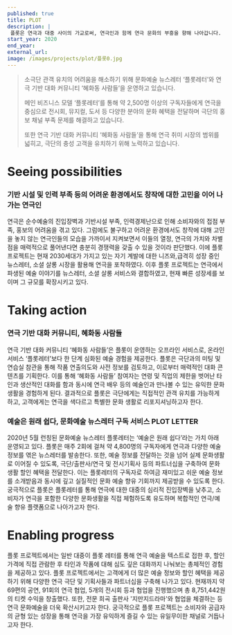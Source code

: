 ```yaml
---
published: true
title: PLOT
description: |
 플롯은 연극과 대중 사이의 가교로써, 연극인과 함께 연극 문화의 부흥을 향해 나아갑니다.
start_year: 2020
end_year: 
external_url:
image: /images/projects/plot/플롯0.jpg
---
```


>소극단 관객 유치의 어려움을 해소하기 위해 문화예술 뉴스레터 ‘플롯레터’와 연극 기반 대화 커뮤니티 ‘혜화동 사람들’을 운영하고 있습니다.
>
>메인 비즈니스 모델 ‘플롯레터’를 통해 약 2,500명 이상의 구독자들에게 연극을 중심으로 전시회, 뮤지컬, 도서 등 다양한 분야의 문화 혜택을 전달하며 극단의 홍보 채널 부족 문제를 해결하고 있습니다. 
>
>또한 연극 기반 대화 커뮤니티 ‘혜화동 사람들’을 통해 연극 취미 시장의 범위를 넓히고, 극단의 충성 고객을 유치하기 위해 노력하고 있습니다.

# Seeing possibilities

### 기반 시설 및 인력 부족 등의 어려운 환경에서도 창작에 대한 고민을 이어 나가는 연극인

연극은 순수예술의 진입장벽과 기반시설 부족, 인력경제난으로 인해 소비자와의 접점 부족, 홍보의 어려움을 겪고 있다. 그럼에도 불구하고 어려운 환경에서도 창작에 대해 고민을 놓지 않는 연극인들의 모습을 가까이서 지켜보면서 이들의 열정, 연극의 가치와 차별점을 매력적으로 풀어낸다면 충분히 경쟁력을 갖출 수 있을 것이라 판단했다.
이에 플롯 프로젝트는 현재 2030세대가 가지고 있는 자기 계발에 대한 니즈와,급격히 성장 중인 뉴스레터, 소셜 살롱 시장을 활용해 연극을 포착하였다. 이후 플롯 프로젝트는 연극에서 파생된 예술 이야기를 뉴스레터, 소셜 살롱 서비스와 결합하였고, 현재 빠른 성장세를 보이며 그 규모를 확장시키고 있다.

# Taking action

### 연극 기반 대화 커뮤니티, 혜화동 사람들

연극 기반 대화 커뮤니티 ‘혜화동 사람들’은 플롯이 운영하는 오프라인 서비스로, 온라인 서비스 ‘플롯레터’보다 한 단계 심화된 예술 경험을 제공한다. 플롯은 극단과의 미팅 및 연습실 참관을 통해 작품 연출의도와 사전 정보를 검토하고, 이로부터 매력적인 대화 콘텐츠를 기획한다. 이를 통해 ‘혜화동 사람들’ 참여자는 연령 및 직업의 제한을 벗어난 타인과 생산적인 대화를 함과 동시에 연극 배우 등의 예술인과 만나볼 수 있는 유익한 문화 생활을 경험하게 된다. 결과적으로 플롯은 극단에게는 직접적인 관객 유치를 가능하게 하고, 고객에게는 연극을 색다르고 특별한 문화 생활로 리포지셔닝하고자 한다. 

### 예술은 원래 쉽다, 문화예술 뉴스레터 구독 서비스 PLOT LETTER

2020년 5월 런칭된 문화예술 뉴스레터 플롯레터는 ‘예술은 원래 쉽다’라는 가치 아래 운영되고 있다. 플롯은 매주 2회에 걸쳐 약 4,800명의 구독자에게 연극과 다양한 예술 정보를 엮은 뉴스레터를 발송한다. 또한, 예술 정보를 전달하는 것을 넘어 실제 문화생활로 이어질 수 있도록, 극단/출판사/연극 및 전시기획사 등의 파트너십을 구축하여 문화생활 할인 혜택을 전달한다. 이는 플롯레터의 구독자로 하여금 재미있고 쉬운 예술 정보를 소개받음과 동시에 깊고 실질적인 문화 예술 향유 기회까지 제공받을 수 있도록 한다. 궁극적으로 플롯은 플롯레터를 통해 연극에 대한 대중의 심리적 진입장벽을 낮추고, 소비자가 연극을 포함한 다양한 문화생활을 직접 체험하도록 유도하며 복합적인 연극/예술 향유 플랫폼으로 나아가고자 한다.

# Enabling progress

플롯 프로젝트에서는 일반 대중이 플롯 레터를 통해 연극 예술을 텍스트로 접한 후, 할인 가격에 직접 관람한 후 타인과 작품에 대해 심도 깊은 대화까지 나눠보는 총체적인 경험을 제공하고 있다. 플롯 프로젝트에서는 고객에게 더 많은 예술 정보와 할인 혜택을 제공하기 위해 다양한 연극 극단 및 기획사들과 파트너십을 구축해 나가고 있다. 현재까지 약 69편의 공연, 91회의 연극 협업, 5개의 전시회 등과 협업을 진행했으며 총 8,751,442원의 티켓 수익을 창출했다. 또한, 전문 희곡 출판사 '지만지드라마'와 협업을 체결하는 등 연극 문화예술을 더욱 확산시키고자 한다. 궁극적으로 플롯 프로젝트는 소비자와 공급자의 균형 있는 성장을 통해 연극을 가장 유익하게 즐길 수 있는 유일무이한 채널로 거듭나고자 한다.
